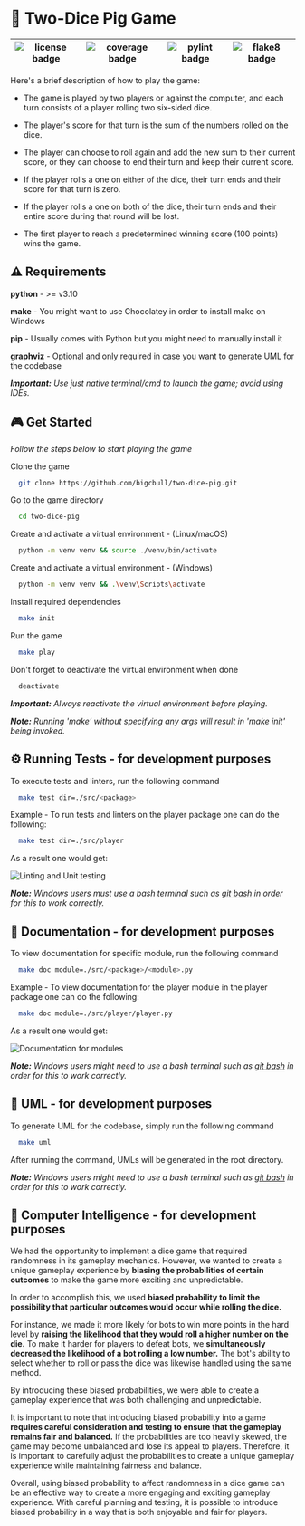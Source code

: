 # 🎲 Two-Dice Pig Game

| ![license badge](https://img.shields.io/badge/license%20-MIT-green) | ![coverage badge](https://img.shields.io/badge/coverage%20-96%25-success) | ![pylint badge](https://img.shields.io/badge/pylint-passed-blue) | ![flake8 badge](https://img.shields.io/badge/flake8-passed-blue) |
| :-----------------------------------------------------------------: | :-----------------------------------------------------------------------: | :--------------------------------------------------------------: | :--------------------------------------------------------------: |

Here's a brief description of how to play the game:

- The game is played by two players or against the computer, and each turn consists of a player rolling two six-sided dice.

- The player's score for that turn is the sum of the numbers rolled on the dice.

- The player can choose to roll again and add the new sum to their current score, or they can choose to end their turn and keep their current score.

- If the player rolls a one on either of the dice, their turn ends and their score for that turn is zero.

- If the player rolls a one on both of the dice, their turn ends and their entire score during that round will be lost.

- The first player to reach a predetermined winning score (100 points) wins the game.

## ⚠️ Requirements

**python** - >= v3.10

**make** - You might want to use Chocolatey in order to install make on Windows

**pip** - Usually comes with Python but you might need to manually install it

**graphviz** - Optional and only required in case you want to generate UML for the codebase

**_Important:_** _Use just native terminal/cmd to launch the game; avoid using IDEs._

## 🎮 Get Started

_Follow the steps below to start playing the game_

Clone the game

```bash
  git clone https://github.com/bigcbull/two-dice-pig.git
```

Go to the game directory

```bash
  cd two-dice-pig
```

Create and activate a virtual environment - (Linux/macOS)

```bash
  python -m venv venv && source ./venv/bin/activate
```

Create and activate a virtual environment - (Windows)

```bash
  python -m venv venv && .\venv\Scripts\activate
```

Install required dependencies

```bash
  make init
```

Run the game

```bash
  make play
```

Don't forget to deactivate the virtual environment when done

```bash
  deactivate
```

**_Important:_** _Always reactivate the virtual environment before playing._

**_Note:_** _Running 'make' without specifying any args will result in 'make init' being invoked._

## ⚙️ Running Tests - for development purposes

To execute tests and linters, run the following command

```bash
  make test dir=./src/<package>
```

Example - To run tests and linters on the player package one can do the following:

```bash
  make test dir=./src/player
```

As a result one would get:

![Linting and Unit testing](https://i.imgur.com/ECKY5Ck.png)

**_Note:_** _Windows users must use a bash terminal such as [git bash](https://gitforwindows.org/) in order for this to work correctly._

## 📃 Documentation - for development purposes

To view documentation for specific module, run the following command

```bash
  make doc module=./src/<package>/<module>.py
```

Example - To view documentation for the player module in the player package one can do the following:

```bash
  make doc module=./src/player/player.py
```

As a result one would get:

![Documentation for modules](https://i.imgur.com/TyDxR0x.png)

**_Note:_** _Windows users might need to use a bash terminal such as [git bash](https://gitforwindows.org/) in order for this to work correctly._

## 📝 UML - for development purposes

To generate UML for the codebase, simply run the following command

```bash
  make uml
```

After running the command, UMLs will be generated in the root directory.

**_Note:_** _Windows users might need to use a bash terminal such as [git bash](https://gitforwindows.org/) in order for this to work correctly._

## 🤖 Computer Intelligence - for development purposes

We had the opportunity to implement a dice game that required randomness in its gameplay mechanics. However, we wanted to create a unique gameplay experience by **biasing the probabilities of certain outcomes** to make the game more exciting and unpredictable.

In order to accomplish this, we used **biased probability to limit the possibility that particular outcomes would occur while rolling the dice.**

For instance, we made it more likely for bots to win more points in the hard level by **raising the likelihood that they would roll a higher number on the die.** To make it harder for players to defeat bots, we **simultaneously decreased the likelihood of a bot rolling a low number.** The bot's ability to select whether to roll or pass the dice was likewise handled using the same method.

By introducing these biased probabilities, we were able to create a gameplay experience that was both challenging and unpredictable.

It is important to note that introducing biased probability into a game **requires careful consideration and testing to ensure that the gameplay remains fair and balanced.** If the probabilities are too heavily skewed, the game may become unbalanced and lose its appeal to players. Therefore, it is important to carefully adjust the probabilities to create a unique gameplay experience while maintaining fairness and balance.

Overall, using biased probability to affect randomness in a dice game can be an effective way to create a more engaging and exciting gameplay experience. With careful planning and testing, it is possible to introduce biased probability in a way that is both enjoyable and fair for players.
